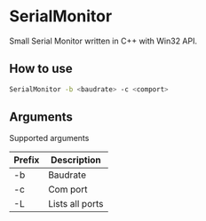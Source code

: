 # SerialMonitor
Small Serial Monitor written in C++ with Win32 API.


## How to use
```bash
SerialMonitor -b <baudrate> -c <comport>
```

## Arguments
Supported arguments

| Prefix      | Description | 
| ----------- | ----------- |
| -b      | Baudrate       |
| -c   | Com port        |
| -L   | Lists all ports        |
